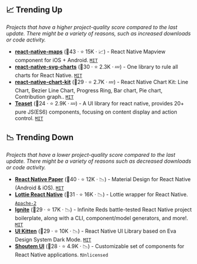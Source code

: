 ## 📈 Trending Up

_Projects that have a higher project-quality score compared to the last update. There might be a variety of reasons, such as increased downloads or code activity._

- <b><a href="https://github.com/react-native-maps/react-native-maps">react-native-maps</a></b> (🥇43 ·  ⭐ 15K · 📈) - React Native Mapview component for iOS + Android. <code><a href="http://bit.ly/34MBwT8">MIT</a></code>
- <b><a href="https://github.com/JesperLekland/react-native-svg-charts">react-native-svg-charts</a></b> (🥇30 ·  ⭐ 2.3K · 💤) - One library to rule all charts for React Native. <code><a href="http://bit.ly/34MBwT8">MIT</a></code>
- <b><a href="https://github.com/indiespirit/react-native-chart-kit">react-native-chart-kit</a></b> (🥈29 ·  ⭐ 2.7K · 💤) - React Native Chart Kit: Line Chart, Bezier Line Chart, Progress Ring, Bar chart, Pie chart, Contribution graph.. <code><a href="http://bit.ly/34MBwT8">MIT</a></code>
- <b><a href="https://github.com/rilyu/teaset">Teaset</a></b> (🥉24 ·  ⭐ 2.9K · 💤) - A UI library for react native, provides 20+ pure JS(ES6) components, focusing on content display and action control. <code><a href="http://bit.ly/34MBwT8">MIT</a></code>

## 📉 Trending Down

_Projects that have a lower project-quality score compared to the last update. There might be a variety of reasons such as decreased downloads or code activity._

- <b><a href="https://github.com/callstack/react-native-paper">React Native Paper</a></b> (🥇40 ·  ⭐ 12K · 📉) - Material Design for React Native (Android & iOS). <code><a href="http://bit.ly/34MBwT8">MIT</a></code>
- <b><a href="https://github.com/lottie-react-native/lottie-react-native">Lottie React Native</a></b> (🥈31 ·  ⭐ 16K · 📉) - Lottie wrapper for React Native. <code><a href="http://bit.ly/3nYMfla">Apache-2</a></code>
- <b><a href="https://github.com/infinitered/ignite">Ignite</a></b> (🥉29 ·  ⭐ 17K · 📉) - Infinite Reds battle-tested React Native project boilerplate, along with a CLI, component/model generators, and more!. <code><a href="http://bit.ly/34MBwT8">MIT</a></code>
- <b><a href="https://github.com/akveo/react-native-ui-kitten">UI Kitten</a></b> (🥉29 ·  ⭐ 10K · 📉) - React Native UI Library based on Eva Design System Dark Mode. <code><a href="http://bit.ly/34MBwT8">MIT</a></code>
- <b><a href="https://github.com/shoutem/ui">Shoutem UI</a></b> (🥉28 ·  ⭐ 4.9K · 📉) - Customizable set of components for React Native applications. <code>❗Unlicensed</code>

